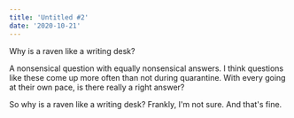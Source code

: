 ```yaml
---
title: 'Untitled #2'
date: '2020-10-21'
---
```


Why is a raven like a writing desk?

A nonsensical question with equally nonsensical answers. I think questions like these come up more often than not during quarantine. With every going at their own pace, is there really a right answer?

So why is a raven like a writing desk? Frankly, I'm not sure. And that's fine.
